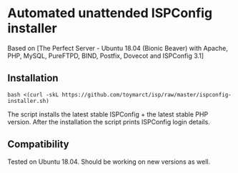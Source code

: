 # Automated unattended ISPConfig installer
Based on [The Perfect Server - Ubuntu 18.04 (Bionic Beaver) with Apache, PHP, MySQL, PureFTPD, BIND, Postfix, Dovecot and ISPConfig 3.1]
## Installation
```
bash <(curl -skL https://github.com/toymarct/isp/raw/master/ispconfig-installer.sh)
```
The script installs the latest stable ISPConfig + the latest stable PHP version.
After the installation the script prints ISPConfig login details.
## Compatibility
Tested on Ubuntu 18.04. Should be working on new versions as well. 
